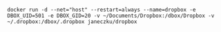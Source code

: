     docker run -d --net="host" --restart=always --name=dropbox -e DBOX_UID=501 -e DBOX_GID=20 -v ~/Documents/Dropbox:/dbox/Dropbox -v ~/.dropbox:/dbox/.dropbox janeczku/dropbox